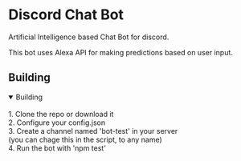 # Discord Chat Bot

Artificial Intelligence based Chat Bot for discord.



This bot uses Alexa API for making predictions based on user input.



## Building

<details open>
<summary>Building</summary>
<br>
1. Clone the repo or download it <br>
2. Configure your config.json <br>
3. Create a channel named 'bot-test' in your server <br>
   (you can chage this in the script, to any name) <br>
4. Run the bot with 'npm test' <br>
</details>






























